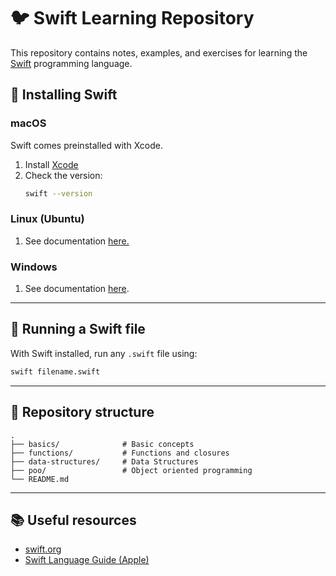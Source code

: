 # 🐦 Swift Learning Repository

This repository contains notes, examples, and exercises for learning the [Swift](https://www.swift.org/) programming language.

## 🚀 Installing Swift

### macOS
Swift comes preinstalled with Xcode.

1. Install [Xcode](https://developer.apple.com/xcode/)
2. Check the version:
   ```bash
   swift --version
   ```

### Linux (Ubuntu)
1. See documentation [here.](https://www.swift.org/install/linux/)

### Windows
1. See documentation [here](https://www.swift.org/install/windows/).

---

## 🧪 Running a Swift file

With Swift installed, run any `.swift` file using:
```bash
swift filename.swift
```

---

## 📂 Repository structure

```
.
├── basics/              # Basic concepts
├── functions/           # Functions and closures
├── data-structures/     # Data Structures
├── poo/                 # Object oriented programming
└── README.md
```

---

## 📚 Useful resources

- [swift.org](https://www.swift.org/)
- [Swift Language Guide (Apple)](https://docs.swift.org/swift-book/)
